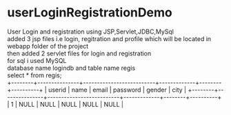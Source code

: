 # userLoginRegistrationDemo
User Login and registration using JSP,Servlet,JDBC,MySql
<br> added 3 jsp files i.e login, regitration and profile which will be located in webapp folder of the project
<br> then added 2 servlet files for login and registration 
<br> for sql i used MySQL
<br> database name logindb and table name regis
<br> select * from regis;<br>
+--------+---------------+--------------------------+-------------+--------+----------+
| userid | name          | email                    | password    | gender | city     |
+--------+---------------+--------------------------+-------------+--------+----------+
|      1 | NULL          | NULL                     | NULL        | NULL   | NULL     |
<br>

